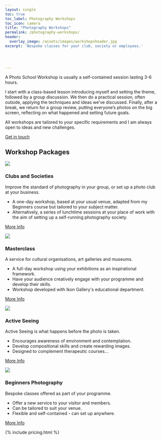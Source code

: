 ```yaml
---
layout: single
toc: true
toc_label: Photography Workshops
toc_icon: camera
title: "Photography Workshops"
permalink: /photography-workshops/
header:
  overlay_image: /assets/images/workshopsheader.jpg
excerpt: 'Bespoke classes for your club, society or employees.'




---
```



A Photo School Workshop is usually a self-contained session lasting 3-6 hours.

I start with a class-based lesson introducing myself and setting the theme, followed by a group discussion. We then do a practical session, often outside, applying the techniques and ideas we’ve discussed. Finally, after a break, we return for a group review, putting everyone’s photos on the big screen, reflecting on what happened and setting future goals.

All workshops are tailored to your specific requirements and I am always open to ideas and new challenges.

<a href="contact/" class="btn btn--primary">Get in touch</a>

## Workshop Packages

 
![](http://i0.wp.com/www.photo-school.co.uk/wp-content/uploads/sites/13/2015/09/Horse-Photography-Workshop-07-1080x675.jpg)
  
### Clubs and Societies

Improve the standard of photography in your group, or set up a photo club at your business.

- A one-day workshop, based at your usual venue, adapted from my Beginners course but tailored to your subject matter.
- Alternatively, a series of lunchtime sessions at your place of work with the aim of setting up a self-running photography society.

<a href="photography-workshops/workshops-for-clubs-and-societies/" class="btn btn--primary">More Info</a>
 
![](http://i1.wp.com/www.photo-school.co.uk/wp-content/uploads/sites/13/2013/08/3-1080x675.jpg)
  
### Masterclass

A service for cultural organisations, art galleries and museums.

- A full-day workshop using your exhibitions as an inspirational framework.
- Have your audience creatively engage with your programme and develop their skills.
- Workshop developed with Ikon Gallery's educational department.

<a href="/photography-workshops/photography-masterclasses/" class="btn btn--primary">More Info</a>

 
![](http://i1.wp.com/www.photo-school.co.uk/wp-content/uploads/sites/13/2014/03/Photo-School-shooting-the-pub-tiles-1080x675.jpg)
  
### Active Seeing

Active Seeing is what happens before the photo is taken.

- Encourages awareness of environment and contemplation.
- Develop compositional skills and create rewarding images.
- Designed to complement therapeutic courses...

<a href="/photography-workshops/active-seeing-workshops/" class="btn btn--primary">More Info</a>
 
![](http://i1.wp.com/www.photo-school.co.uk/wp-content/uploads/sites/13/2015/09/7676338394_0b52cb56dc_o-copy-1080x675.jpg)
  
### Beginners Photography

Bespoke classes offered as part of your programme.

- Offer a new service to your visitor and members.
- Can be tailored to suit your venue.
- Flexible and self-contained - can set up anywhere.

<a href="/beginners-photography/" class="btn btn--primary">More Info</a>


{% include pricing.html %}